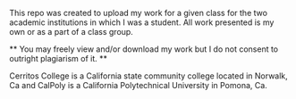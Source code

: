 This repo was created to upload my work for a given class for the two academic institutions in which I was a student. 
All work presented is my own or as a part of a class group.

** You may freely view and/or download my work but I do not consent to outright plagiarism of it. **

Cerritos College is a California state community college located in Norwalk, Ca and CalPoly is a California Polytechnical University in Pomona, Ca.
